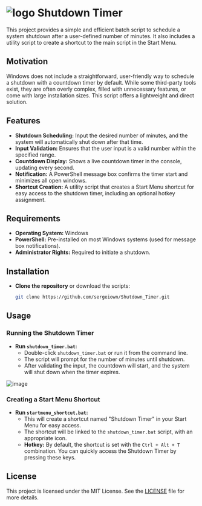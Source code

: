 # ![logo](https://github.com/user-attachments/assets/673b0697-16ed-4865-8cca-c1e0cbe66089) Shutdown Timer

This project provides a simple and efficient batch script to schedule a system shutdown after a user-defined number of minutes. It also includes a utility script to create a shortcut to the main script in the Start Menu.

## Motivation

Windows does not include a straightforward, user-friendly way to schedule a shutdown with a countdown timer by default. While some third-party tools exist, they are often overly complex, filled with unnecessary features, or come with large installation sizes. This script offers a lightweight and direct solution.

## Features

- **Shutdown Scheduling:** Input the desired number of minutes, and the system will automatically shut down after that time.
- **Input Validation:** Ensures that the user input is a valid number within the specified range.
- **Countdown Display:** Shows a live countdown timer in the console, updating every second.
- **Notification:** A PowerShell message box confirms the timer start and minimizes all open windows.
- **Shortcut Creation:** A utility script that creates a Start Menu shortcut for easy access to the shutdown timer, including an optional hotkey assignment.

## Requirements

- **Operating System:** Windows
- **PowerShell:** Pre-installed on most Windows systems (used for message box notifications).
- **Administrator Rights:** Required to initiate a shutdown.

## Installation

- **Clone the repository** or download the scripts:
    ```sh
    git clone https://github.com/sergeiown/Shutdown_Timer.git
    ```

## Usage

### Running the Shutdown Timer

- **Run `shutdown_timer.bat`:**
    - Double-click `shutdown_timer.bat` or run it from the command line.
    - The script will prompt for the number of minutes until shutdown.
    - After validating the input, the countdown will start, and the system will shut down when the timer expires.

![image](https://github.com/user-attachments/assets/3cc73bfd-1e48-4278-9d1e-19008f49dc96)

### Creating a Start Menu Shortcut

- **Run `startmenu_shortcut.bat`:**
    - This will create a shortcut named "Shutdown Timer" in your Start Menu for easy access.
    - The shortcut will be linked to the `shutdown_timer.bat` script, with an appropriate icon.
    - **Hotkey:** By default, the shortcut is set with the `Ctrl + Alt + T` combination. You can quickly access the Shutdown Timer by pressing these keys.

## License

This project is licensed under the MIT License. See the [LICENSE](https://github.com/sergeiown/Shutdown_Timer/blob/main/LICENSE) file for more details.

